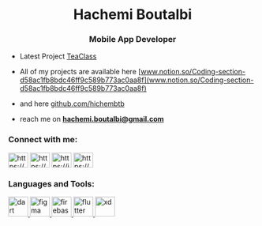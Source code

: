 <h1 align="center">Hachemi Boutalbi</h1>
<h3 align="center">Mobile App Developer</h3>

- Latest Project [TeaClass](github.com/hichembtb/TEACLASS)

- All of my projects are available here [www.notion.so/Coding-section-d58ac1fb8bdc46ff9c589b773ac0aa8f](www.notion.so/Coding-section-d58ac1fb8bdc46ff9c589b773ac0aa8f)

- and here [github.com/hichembtb](github.com/hichembtb)

- reach me on **hachemi.boutalbi@gmail.com**

<h3 align="left">Connect with me:</h3>
<p align="left">
<a href="https://linkedin.com/in/https://www.linkedin.com/in/hachemi-boutalbi/" target="blank"><img align="center" src="https://raw.githubusercontent.com/rahuldkjain/github-profile-readme-generator/master/src/images/icons/Social/linked-in-alt.svg" alt="https://www.linkedin.com/in/hachemi-boutalbi/" height="30" width="40" /></a>
<a href="https://stackoverflow.com/users/https://stackoverflow.com/users/12885166/hichem-boutalbi" target="blank"><img align="center" src="https://raw.githubusercontent.com/rahuldkjain/github-profile-readme-generator/master/src/images/icons/Social/stack-overflow.svg" alt="https://stackoverflow.com/users/12885166/hichem-boutalbi" height="30" width="40" /></a>
<a href="https://instagram.com/https://instagram.com/hech_code?igshid=ymmymta2m2y=" target="blank"><img align="center" src="https://raw.githubusercontent.com/rahuldkjain/github-profile-readme-generator/master/src/images/icons/Social/instagram.svg" alt="https://instagram.com/hech_code?igshid=ymmymta2m2y=" height="30" width="40" /></a>
<a href="https://www.youtube.com/c/https://www.youtube.com/channel/ucb_md0gqzvk7ewwolarpjoq" target="blank"><img align="center" src="https://raw.githubusercontent.com/rahuldkjain/github-profile-readme-generator/master/src/images/icons/Social/youtube.svg" alt="https://www.youtube.com/channel/ucb_md0gqzvk7ewwolarpjoq" height="30" width="40" /></a>
</p>

<h3 align="left">Languages and Tools:</h3>
<p align="left"> <a href="https://dart.dev" target="_blank" rel="noreferrer"> <img src="https://www.vectorlogo.zone/logos/dartlang/dartlang-icon.svg" alt="dart" width="40" height="40"/> </a> <a href="https://www.figma.com/" target="_blank" rel="noreferrer"> <img src="https://www.vectorlogo.zone/logos/figma/figma-icon.svg" alt="figma" width="40" height="40"/> </a> <a href="https://firebase.google.com/" target="_blank" rel="noreferrer"> <img src="https://www.vectorlogo.zone/logos/firebase/firebase-icon.svg" alt="firebase" width="40" height="40"/> </a> <a href="https://flutter.dev" target="_blank" rel="noreferrer"> <img src="https://www.vectorlogo.zone/logos/flutterio/flutterio-icon.svg" alt="flutter" width="40" height="40"/> </a> <a href="https://www.adobe.com/products/xd.html" target="_blank" rel="noreferrer"> <img src="https://cdn.worldvectorlogo.com/logos/adobe-xd.svg" alt="xd" width="40" height="40"/> </a> </p>


<!---
hichembtb/hichembtb is a ✨ special ✨ repository because its `README.md` (this file) appears on your GitHub profile.
You can click the Preview link to take a look at your changes.
--->
